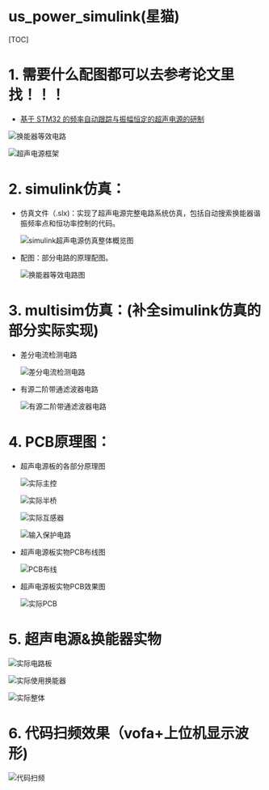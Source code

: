 # us_power_simulink(星猫)

[TOC]



# 1. 需要什么配图都可以去参考论文里找！！！

- [基于 STM32 的频率自动跟踪与振幅恒定的超声电源的研制](https://github.com/cdh66666/us_power_simulink/blob/main/%E5%8F%82%E8%80%83%E8%AE%BA%E6%96%87/%E5%9F%BA%E4%BA%8ESTM32%E7%9A%84%E9%A2%91%E7%8E%87%E8%87%AA%E5%8A%A8%E8%B7%9F...%E4%B8%8E%E6%8C%AF%E5%B9%85%E6%81%92%E5%AE%9A%E7%9A%84%E8%B6%85%E5%A3%B0%E7%94%B5%E6%BA%90%E7%9A%84%E7%A0%94%E5%88%B6_%E9%83%91%E4%BC%9F%E5%B8%85.pdf)

![换能器等效电路](https://github.com/cdh66666/us_power_simulink/blob/main/simulink%E4%BB%BF%E7%9C%9F/%E6%8D%A2%E8%83%BD%E5%99%A8%E7%AD%89%E6%95%88%E7%94%B5%E8%B7%AF.png)

![超声电源框架](https://github.com/cdh66666/us_power_simulink/blob/main/simulink%E4%BB%BF%E7%9C%9F/%E8%B6%85%E5%A3%B0%E7%94%B5%E6%BA%90%E6%9E%B6%E6%9E%84%E6%A1%86%E5%9B%BE.png)

# 2. simulink仿真：

- 仿真文件（.slx)：实现了超声电源完整电路系统仿真，包括自动搜索换能器谐振频率点和恒功率控制的代码。

  ![simulink超声电源仿真整体概览图](https://github.com/cdh66666/us_power_simulink/blob/main/simulink%E4%BB%BF%E7%9C%9F/%E4%BB%BF%E7%9C%9F%E6%95%88%E6%9E%9C%E5%9B%BE/%E8%B6%85%E5%A3%B0%E7%94%B5%E6%BA%90%E4%BB%BF%E7%9C%9F%E6%95%B4%E4%BD%93%E6%A6%82%E8%A7%88.png)

- 配图：部分电路的原理配图。

  ![换能器等效电路图](https://github.com/cdh66666/us_power_simulink/blob/main/simulink%E4%BB%BF%E7%9C%9F/%E4%BB%BF%E7%9C%9F%E6%95%88%E6%9E%9C%E5%9B%BE/%E6%8D%A2%E8%83%BD%E5%99%A8%E7%AD%89%E6%95%88%E7%94%B5%E8%B7%AF.png)


# 3. multisim仿真：(补全simulink仿真的部分实际实现)

- 差分电流检测电路

  ![差分电流检测电路](https://github.com/cdh66666/us_power_simulink/blob/main/multisim%E4%BB%BF%E7%9C%9F/%E5%B7%AE%E5%88%86%E7%94%B5%E6%B5%81%E6%A3%80%E6%B5%8B-multisim%E4%BB%BF%E7%9C%9F.png)

- 有源二阶带通滤波器电路

  ![有源二阶带通滤波器电路](https://github.com/cdh66666/us_power_simulink/blob/main/multisim%E4%BB%BF%E7%9C%9F/%E6%9C%89%E6%BA%90%E4%BA%8C%E9%98%B6%E5%B8%A6%E9%80%9A%E6%BB%A4%E6%B3%A2%E5%99%A8-multisim%E4%BB%BF%E7%9C%9F.png)


# 4. PCB原理图：

- 超声电源板的各部分原理图

  ![实际主控](https://github.com/cdh66666/us_power_simulink/blob/main/%E5%AE%9E%E7%89%A9%E9%83%A8%E5%88%86/PCB/%E5%AE%9E%E9%99%85%E4%B8%BB%E6%8E%A7%E7%94%B5%E8%B7%AF.png)

  ![实际半桥](https://github.com/cdh66666/us_power_simulink/blob/main/%E5%AE%9E%E7%89%A9%E9%83%A8%E5%88%86/PCB/%E5%AE%9E%E9%99%85%E5%8D%8A%E6%A1%A5%E9%80%86%E5%8F%98%E7%94%B5%E8%B7%AF.png)

  ![实际互感器](https://github.com/cdh66666/us_power_simulink/blob/main/%E5%AE%9E%E7%89%A9%E9%83%A8%E5%88%86/PCB/%E5%AE%9E%E9%99%85%E7%94%B5%E5%8E%8B%E7%94%B5%E6%B5%81%E4%BA%92%E6%84%9F%E5%99%A8%E9%9A%94%E7%A6%BB%E6%A3%80%E6%B5%8B%E7%94%B5%E8%B7%AF.png)

  ![输入保护电路](https://github.com/cdh66666/us_power_simulink/blob/main/%E5%AE%9E%E7%89%A9%E9%83%A8%E5%88%86/PCB/%E5%AE%9E%E9%99%85%E7%94%B5%E6%BA%90%E8%BE%93%E5%85%A5%E7%94%B5%E8%B7%AF-%E5%8F%8D%E6%8E%A5%26%E8%BF%87%E6%B5%81%26%E8%BF%87%E5%8E%8B%E4%BF%9D%E6%8A%A4%E7%94%B5%E8%B7%AF.png)

- 超声电源板实物PCB布线图

  ![PCB布线](https://github.com/cdh66666/us_power_simulink/blob/main/%E5%AE%9E%E7%89%A9%E9%83%A8%E5%88%86/PCB/%E5%AE%9E%E9%99%85PCB%E5%B8%83%E7%BA%BF%E5%9B%BE.png)

- 超声电源板实物PCB效果图

  ![实际PCB](https://github.com/cdh66666/us_power_simulink/blob/main/%E5%AE%9E%E7%89%A9%E9%83%A8%E5%88%86/PCB/%E5%AE%9E%E9%99%85%E7%94%B5%E8%B7%AF%E6%9D%BF.png)

# 5. 超声电源&换能器实物

![实际电路板](https://github.com/cdh66666/us_power_simulink/blob/main/%E5%AE%9E%E7%89%A9%E9%83%A8%E5%88%86/%E5%AE%9E%E9%99%85%E7%94%B5%E8%B7%AF%E6%9D%BF.jpg)

![实际使用换能器](https://github.com/cdh66666/us_power_simulink/blob/main/%E5%AE%9E%E7%89%A9%E9%83%A8%E5%88%86/%E5%AE%9E%E9%99%85%E4%BD%BF%E7%94%A8%E6%8D%A2%E8%83%BD%E5%99%A8.jpg)

![实际整体](https://github.com/cdh66666/us_power_simulink/blob/main/%E5%AE%9E%E7%89%A9%E9%83%A8%E5%88%86/%E5%AE%9E%E9%99%85%E6%B5%8B%E8%AF%95%E5%9B%BE.jpg)

# 6. 代码扫频效果（vofa+上位机显示波形)

![代码扫频](https://github.com/cdh66666/us_power_simulink/blob/main/%E5%AE%9E%E7%89%A9%E9%83%A8%E5%88%86/%E5%AE%9E%E9%99%85%E6%89%AB%E9%A2%91%E6%95%88%E6%9E%9C%E5%9B%BE.png)
